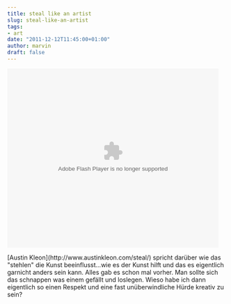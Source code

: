 ```yaml
---
title: steal like an artist
slug: steal-like-an-artist
tags:
- art
date: "2011-12-12T11:45:00+01:00"
author: marvin
draft: false
---
```

<p>
<object id="flashObj" width="486" height="412" classid="clsid:d27cdb6e-ae6d-11cf-96b8-444553540000" codebase="http://download.macromedia.com/pub/shockwave/cabs/flash/swflash.cab#version=6,0,40,0">
<param name="flashVars" value="videoId=1178391054001&amp;playerID=57825992001&amp;playerKey=AQ~~,AAAADXaozYk~,BawJ37gnfAnGoMxEdQj_T9APQXRHKyAC&amp;domain=embed&amp;dynamicStreaming=true"></param><param name="base" value="http://admin.brightcove.com"></param><param name="seamlesstabbing" value="false"></param><param name="allowFullScreen" value="true"></param><param name="swLiveConnect" value="true"></param><param name="allowScriptAccess" value="always"></param><param name="src" value="http://c.brightcove.com/services/viewer/federated_f9?isVid=1"></param><param name="flashvars" value="videoId=1178391054001&amp;playerID=57825992001&amp;playerKey=AQ~~,AAAADXaozYk~,BawJ37gnfAnGoMxEdQj_T9APQXRHKyAC&amp;domain=embed&amp;dynamicStreaming=true"></param><param name="allowfullscreen" value="true"></param><param name="swliveconnect" value="true"></param><param name="allowscriptaccess" value="always"></param><param name="pluginspage" value="http://www.macromedia.com/shockwave/download/index.cgi?P1_Prod_Version=ShockwaveFlash"></param>

<embed id="flashObj" width="486" height="412" type="application/x-shockwave-flash" src="http://c.brightcove.com/services/viewer/federated_f9?isVid=1" flashvars="videoId=1178391054001&amp;playerID=57825992001&amp;playerKey=AQ~~,AAAADXaozYk~,BawJ37gnfAnGoMxEdQj_T9APQXRHKyAC&amp;domain=embed&amp;dynamicStreaming=true" base="http://admin.brightcove.com" seamlesstabbing="false" allowfullscreen="true" swliveconnect="true" allowscriptaccess="always" flashvars="videoId=1178391054001&amp;playerID=57825992001&amp;playerKey=AQ~~,AAAADXaozYk~,BawJ37gnfAnGoMxEdQj_T9APQXRHKyAC&amp;domain=embed&amp;dynamicStreaming=true" allowfullscreen="true" swliveconnect="true" allowscriptaccess="always" pluginspage="http://www.macromedia.com/shockwave/download/index.cgi?P1_Prod_Version=ShockwaveFlash">
</embed>
</object>
</p>
[Austin Kleon](http://www.austinkleon.com/steal/) spricht darüber wie
das "stehlen" die Kunst beeinflusst...wie es der Kunst hilft und das es
eigentlich garnicht anders sein kann. Alles gab es schon mal vorher. Man
sollte sich das schnappen was einem gefällt und loslegen. Wieso habe ich
dann eigentlich so einen Respekt und eine fast unüberwindliche Hürde
kreativ zu sein?